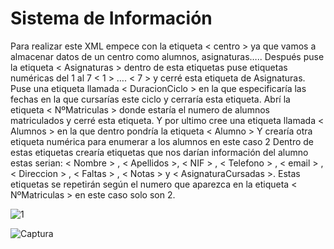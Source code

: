 # Sistema de Información


Para realizar este XML empece con la etiqueta < centro > ya que vamos a almacenar datos de un centro como alumnos, asignaturas…..
Después puse la etiqueta < Asignaturas > dentro de esta etiquetas puse etiquetas numéricas del 1 al 7 < 1 > ….   < 7 > y cerré esta etiqueta de Asignaturas.
Puse una etiqueta llamada < DuracionCiclo >  en la que especificaría las fechas en la que cursarías este ciclo y cerraría esta etiqueta.
Abrí la etiqueta < NºMatriculas > donde estaría el numero de alumnos matriculados y cerré esta etiqueta.
Y por ultimo cree una etiqueta llamada < Alumnos > en la que dentro pondría la etiqueta               < Alumno > Y crearía otra etiqueta numérica para enumerar a los alumnos en este caso 2 
Dentro de estas etiquetas crearía etiquetas que nos darían información del alumno estas serian: 
< Nombre > , < Apellidos >, < NIF > ,  < Telefono > ,  < email > , < Direccion > , < Faltas > ,             < Notas > y < AsignaturaCursadas >.
Estas etiquetas se repetirán según el numero que aparezca en la etiqueta < NºMatriculas > en este caso solo son 2.

![1](https://user-images.githubusercontent.com/91209288/135661106-becf6d9c-bd6c-476a-8257-42ba64964db3.PNG)

![Captura](https://user-images.githubusercontent.com/91209288/135661108-2fdd92af-5ef7-4ceb-b94b-088fca5966ce.PNG)
